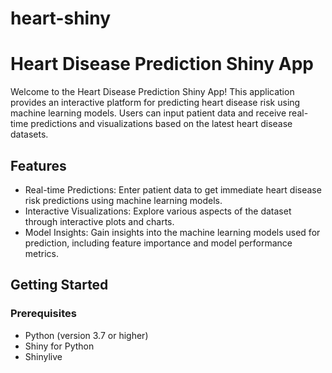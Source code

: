 # heart-shiny

# Heart Disease Prediction Shiny App

Welcome to the Heart Disease Prediction Shiny App! This application provides an interactive platform for predicting heart disease risk using machine learning models. Users can input patient data and receive real-time predictions and visualizations based on the latest heart disease datasets.

## Features

- Real-time Predictions: Enter patient data to get immediate heart disease risk predictions using machine learning models.
- Interactive Visualizations: Explore various aspects of the dataset through interactive plots and charts.
- Model Insights: Gain insights into the machine learning models used for prediction, including feature importance and model performance metrics.

## Getting Started

### Prerequisites

- Python (version 3.7 or higher)
- Shiny for Python
- Shinylive
